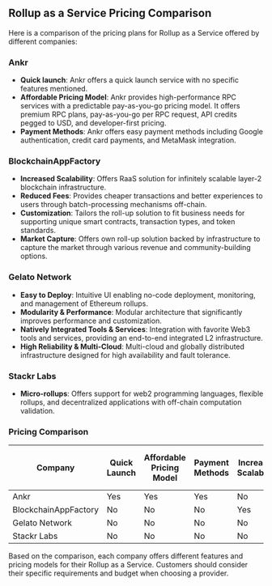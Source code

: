 ## Rollup as a Service Pricing Comparison

Here is a comparison of the pricing plans for Rollup as a Service offered by different companies:

### Ankr

- **Quick launch**: Ankr offers a quick launch service with no specific features mentioned.
- **Affordable Pricing Model**: Ankr provides high-performance RPC services with a predictable pay-as-you-go pricing model. It offers premium RPC plans, pay-as-you-go per RPC request, API credits pegged to USD, and developer-first pricing.
- **Payment Methods**: Ankr offers easy payment methods including Google authentication, credit card payments, and MetaMask integration.

### BlockchainAppFactory

- **Increased Scalability**: Offers RaaS solution for infinitely scalable layer-2 blockchain infrastructure.
- **Reduced Fees**: Provides cheaper transactions and better experiences to users through batch-processing mechanisms off-chain.
- **Customization**: Tailors the roll-up solution to fit business needs for supporting unique smart contracts, transaction types, and token standards.
- **Market Capture**: Offers own roll-up solution backed by infrastructure to capture the market through various revenue and community-building options.

### Gelato Network

- **Easy to Deploy**: Intuitive UI enabling no-code deployment, monitoring, and management of Ethereum rollups.
- **Modularity & Performance**: Modular architecture that significantly improves performance and customization.
- **Natively Integrated Tools & Services**: Integration with favorite Web3 tools and services, providing an end-to-end integrated L2 infrastructure.
- **High Reliability & Multi-Cloud**: Multi-cloud and globally distributed infrastructure designed for high availability and fault tolerance.

### Stackr Labs

- **Micro-rollups**: Offers support for web2 programming languages, flexible rollups, and decentralized applications with off-chain computation validation.

### Pricing Comparison

| Company                   | Quick Launch | Affordable Pricing Model | Payment Methods | Increased Scalability | Reduced Fees | Customization | Market Capture | Easy to Deploy | Modularity & Performance | Natively Integrated Tools & Services | High Reliability & Multi-Cloud | Micro-rollups |
|---------------------------|---------------|--------------------------|-----------------|-----------------------|--------------|---------------|-----------------|-----------------|--------------------------|-------------------------------------|-------------------------------|---------------|
| Ankr                      | Yes           | Yes                      | Yes             | No                    | No           | No            | No              | No              | No                       | No                                  | No                            | No            |
| BlockchainAppFactory      | No            | No                       | No              | Yes                   | Yes          | Yes           | Yes             | No              | No                       | No                                  | No                            | No            |
| Gelato Network            | No            | No                       | No              | No                    | No           | No            | No              | Yes             | Yes                      | Yes                                 | Yes                           | No            |
| Stackr Labs               | No            | No                       | No              | No                    | No           | No            | No              | No              | No                       | No                                  | No                            | Yes           |

Based on the comparison, each company offers different features and pricing models for their Rollup as a Service. Customers should consider their specific requirements and budget when choosing a provider.